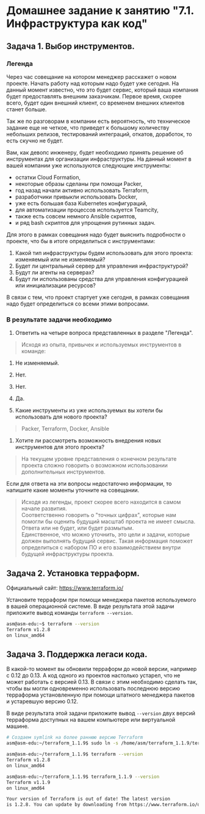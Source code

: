 # Домашнее задание к занятию "7.1. Инфраструктура как код"

## Задача 1. Выбор инструментов.

### Легенда

Через час совещание на котором менеджер расскажет о новом проекте. Начать работу над которым надо
будет уже сегодня.
На данный момент известно, что это будет сервис, который ваша компания будет предоставлять внешним заказчикам.
Первое время, скорее всего, будет один внешний клиент, со временем внешних клиентов станет больше.

Так же по разговорам в компании есть вероятность, что техническое задание еще не четкое, что приведет к большому
количеству небольших релизов, тестирований интеграций, откатов, доработок, то есть скучно не будет.

Вам, как девопс инженеру, будет необходимо принять решение об инструментах для организации инфраструктуры.
На данный момент в вашей компании уже используются следующие инструменты:
- остатки Сloud Formation,
- некоторые образы сделаны при помощи Packer,
- год назад начали активно использовать Terraform,
- разработчики привыкли использовать Docker,
- уже есть большая база Kubernetes конфигураций,
- для автоматизации процессов используется Teamcity,
- также есть совсем немного Ansible скриптов,
- и ряд bash скриптов для упрощения рутинных задач.

Для этого в рамках совещания надо будет выяснить подробности о проекте, что бы в итоге определиться с инструментами:

1. Какой тип инфраструктуры будем использовать для этого проекта: изменяемый или не изменяемый?
1. Будет ли центральный сервер для управления инфраструктурой?
1. Будут ли агенты на серверах?
1. Будут ли использованы средства для управления конфигурацией или инициализации ресурсов?

В связи с тем, что проект стартует уже сегодня, в рамках совещания надо будет определиться со всеми этими вопросами.

### В результате задачи необходимо

1. Ответить на четыре вопроса представленных в разделе "Легенда".

> Исходя из опыта, привычек и используемых инструментов в команде:
1. Не изменяемый.
2. Нет.
3. Нет.
4. Да.

1. Какие инструменты из уже используемых вы хотели бы использовать для нового проекта?

> Packer, Terraform, Docker, Ansible

1. Хотите ли рассмотреть возможность внедрения новых инструментов для этого проекта?

> На текущем уровне представления о конечном результате проекта сложно говорить о возможном использовании дополнительных инструментов.

Если для ответа на эти вопросы недостаточно информации, то напишите какие моменты уточните на совещании.

> Исходя из легенды, проект скорее всего находится в самом начале развития.  
Соответственно говорить о "точных цифрах", которые нам помогли бы оценить будущий масштаб проекта не имеет смысла. Ответа или не будет, или будет размытым.  
Единственное, что можно уточнить, это цели и задачи, которые должен выполнять будущий сервис. Такая информация поможет определиться с набором ПО и его взаимодействием внутри будущей инфраструктуры проекта.

## Задача 2. Установка терраформ.

Официальный сайт: https://www.terraform.io/

Установите терраформ при помощи менеджера пакетов используемого в вашей операционной системе.
В виде результата этой задачи приложите вывод команды `terraform --version`.

```bash
asm@asm-edu:~$ terraform --version
Terraform v1.2.8
on linux_amd64
```

## Задача 3. Поддержка легаси кода.

В какой-то момент вы обновили терраформ до новой версии, например с 0.12 до 0.13.
А код одного из проектов настолько устарел, что не может работать с версией 0.13.
В связи с этим необходимо сделать так, чтобы вы могли одновременно использовать последнюю версию терраформа установленную при помощи
штатного менеджера пакетов и устаревшую версию 0.12.

В виде результата этой задачи приложите вывод `--version` двух версий терраформа доступных на вашем компьютере
или виртуальной машине.

```bash
# Создаем symlink на более раннюю версию Terraform
asm@asm-edu:~/terraform_1.1.9$ sudo ln -s /home/asm/terraform_1.1.9/terraform /usr/bin/terraform_1.1.9

asm@asm-edu:~/terraform_1.1.9$ terraform --version
Terraform v1.2.8
on linux_amd64

asm@asm-edu:~/terraform_1.1.9$ terraform_1.1.9 --version
Terraform v1.1.9
on linux_amd64

Your version of Terraform is out of date! The latest version
is 1.2.8. You can update by downloading from https://www.terraform.io/downloads.html
```
